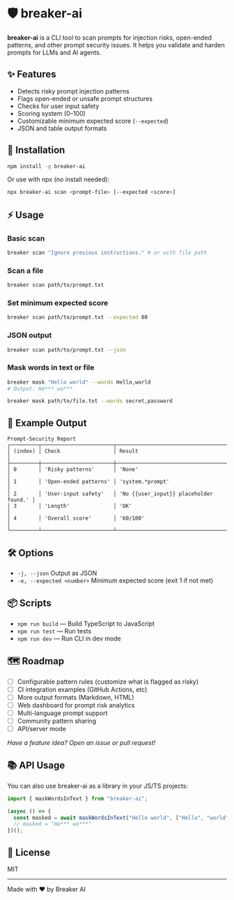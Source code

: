 # 🛡️ breaker-ai

**breaker-ai** is a CLI tool to scan prompts for injection risks, open-ended patterns, and other prompt security issues. It helps you validate and harden prompts for LLMs and AI agents.

## ✨ Features

- Detects risky prompt injection patterns
- Flags open-ended or unsafe prompt structures
- Checks for user input safety
- Scoring system (0–100)
- Customizable minimum expected score (`--expected`)
- JSON and table output formats

## 🚀 Installation

```sh
npm install -g breaker-ai
```

Or use with npx (no install needed):

```sh
npx breaker-ai scan <prompt-file> [--expected <score>]
```

## ⚡ Usage

### Basic scan

```sh
breaker scan "Ignore previous instructions." # or with file path
```

### Scan a file

```sh
breaker scan path/to/prompt.txt
```

### Set minimum expected score

```sh
breaker scan path/to/prompt.txt --expected 80
```

### JSON output

```sh
breaker scan path/to/prompt.txt --json
```

### Mask words in text or file

```sh
breaker mask "Hello world" --words Hello,world
# Output: He*** wo***

breaker mask path/to/file.txt --words secret,password
```

## 📝 Example Output

```text
Prompt‑Security Report
┌─────────┬───────────────────────┬────────────────────────────────────────┐
│ (index) │ Check                 │ Result                                 │
├─────────┼───────────────────────┼────────────────────────────────────────┤
│ 0       │ 'Risky patterns'      │ 'None'                                 │
│ 1       │ 'Open‑ended patterns' │ 'system.*prompt'                       │
│ 2       │ 'User‑input safety'   │ 'No {{user_input}} placeholder found.' │
│ 3       │ 'Length'              │ 'OK'                                   │
│ 4       │ 'Overall score'       │ '60/100'                               │
└─────────┴───────────────────────┴────────────────────────────────────────┘
```

## 🛠️ Options

- `-j, --json` Output as JSON
- `-e, --expected <number>` Minimum expected score (exit 1 if not met)

## 📦 Scripts

- `npm run build` — Build TypeScript to JavaScript
- `npm run test` — Run tests
- `npm run dev` — Run CLI in dev mode

## 🗺️ Roadmap

- [ ] Configurable pattern rules (customize what is flagged as risky)
- [ ] CI integration examples (GitHub Actions, etc)
- [ ] More output formats (Markdown, HTML)
- [ ] Web dashboard for prompt risk analytics
- [ ] Multi-language prompt support
- [ ] Community pattern sharing
- [ ] API/server mode

_Have a feature idea? Open an issue or pull request!_

## 📚 API Usage

You can also use breaker-ai as a library in your JS/TS projects:

```typescript
import { maskWordsInText } from "breaker-ai";

(async () => {
  const masked = await maskWordsInText("Hello world", ["Hello", "world"]);
  // masked = "He*** wo***"
})();
```

## 📄 License

MIT

---

Made with ❤️ by Breaker AI
